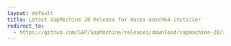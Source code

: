 ```yaml
---
layout: default
title: Latest SapMachine 20 Release for macos-aarch64-installer
redirect_to:
  - https://github.com/SAP/SapMachine/releases/download/sapmachine-20/sapmachine-jdk-20_macos-aarch64_bin.dmg
---
```

